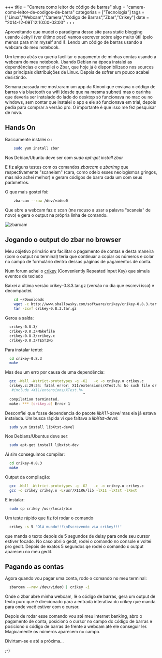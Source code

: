 +++
title = "Camera como leitor de código de barras"
slug = "camera-como-leitor-de-codigos-de-barra"
categorias = ["Tecnologia"]
tags = ["Linux","Webcam","Camera","Código de Barras","Zbar","Crikey"]
date = "2014-12-09T12:10:00-03:00"
+++

Aproveitando que mudei o paradigma desse site para static blogging usando
Jekyll (ver último post) vamos escrever sobre algo muito útil (pelo menos para
mim myself and I). Lendo um código de barras usando a webcam do meu notebook.

<!--continua-->

Um tempo atrás eu queria facilitar o pagamento de minhas contas usando a webcam
do meu notebook. Usando Debian na época instalei as dependências e compilei o
Zbar, que hoje já é disponibilizado nos sources das principais distribuições de
Linux. Depois de sofrer um pouco acabei desistindo.

Semana passada me mostraram um app da Kinoni que enviava o código de barras via
bluetooth ou wifi (desde que na mesma subnet) mas o carinha que deveria ser
instalado do lado do desktop só funcionava no mac ou no windows, sem contar que
instalei o app e ele só funcionava em trial, depois pedia para comprar a versão
pro. O importante é que isso me fez pesquisar de novo.

## Hands On

Basicamente instalei o :

~~~ bash
    sudo yum install zbar
~~~

Nos Debian/Ubuntu deve ser com *sudo apt-get install zbar*

E fiz alguns testes com os comandos *zbarcam* e *zbarimg* que
respectivamente "scaneiam" (cara, como odeio esses neologismos gringos, mas
não achei melhor) e geram códigos de barra cada um com seus parâmetros.


O que mais gostei foi:

~~~ bash
    zbarcam --raw /dev/video0
~~~

Que abre a webcam faz o scan (me recuso a usar a palavra "scaneia" de novo) e gera o
output na própria linha de comando.

<img class="img-responsive img-thumbnail" title="zbarcam" alt="zbarcam" src='/assets/images/zbarcam.png' />

## Jogando o output do zbar no browser

Meu objetivo primário era facilitar o pagamento de contas e desta maneira (com o output no terminal) teria que continuar a copiar os números e colar no campo de formulário dentro dessas páginas de pagamentos de conta.

Num forum achei o [crikey](http://www.shallowsky.com/software/crikey/) 
 (Conveniently Repeated Input Key) que simula eventos de teclado

Baixei a última versão crikey-0.8.3.tar.gz (versão no dia que escrevi isso)
e decompactei.

~~~ bash
    cd ~/Downloads
    wget -c http://www.shallowsky.com/software/crikey/crikey-0.8.3.tar.gz
    tar -zxvf crikey-0.8.3.tar.gz
~~~

Gerou a saída:

~~~ bash
  crikey-0.8.3/
  crikey-0.8.3/Makefile
  crikey-0.8.3/crikey.c
  crikey-0.8.3/TESTING
~~~

Para instalar tentei:

~~~ bash
  cd crikey-0.8.3
  make
~~~

Mas deu um erro por causa de uma dependência:

~~~ bash
  gcc -Wall -Wstrict-prototypes -g -O2   -c -o crikey.o crikey.c
  crikey.c:29:34: fatal error: X11/extensions/XTest.h: No such file or directory
   #include <X11/extensions/XTest.h>
                                    ^
  compilation terminated.
  make: *** [crikey.o] Error 1
~~~

Desconfiei que fosse dependencia do pacote *libX11-devel* mas ela já estava
instalada. Um busca rápida vi que faltava a *libXtst-devel*:

~~~ bash
  sudo yum install libXtst-devel
~~~

Nos Debians/Ubuntus deve ser:

~~~ bash
  sudo apt-get install libxtst-dev
~~~

Aí sim conseguimos compilar:

~~~ bash
  cd crikey-0.8.3
  make
~~~

Output da compilação:

~~~ bash
  gcc -Wall -Wstrict-prototypes -g -O2   -c -o crikey.o crikey.c
  gcc -o crikey crikey.o -L/usr/X11R6/lib -lX11 -lXtst -lXext
~~~

E instalar:

~~~ bash
  sudo cp crikey /usr/local/bin
~~~

Um teste rápido que fiz foi rodar o comando

~~~ bash
  crikey -s 5 'Olá mundo!!!\nEscrevendo via crikey!!!'
~~~

<!-- <img class="img-responsive img-thumbnail" title="testando-crikey" alt="testando-crikey" src='/assets/images/testando-crikey.jpg' /> -->

que manda o texto depois de 5 segundos de delay para onde seu cursor estiver
focado. No caso abri o gedit, rodei o comando no console e voltei pro gedit.
Depois de exatos 5 segundos qe rodei o comando o output apareceu no meu gedit.

## Pagando as contas

Agora quando vou pagar uma conta, rodo o comando no meu terminal:

~~~ bash
  zbarcam --raw /dev/video0 | crikey -i
~~~

Onde o zbar abre minha webcam, lê o código de barras, gera um output de texto
puro que é direcionado para a entrada interativa do crikey que manda para onde
você estiver com o cursor.

Depois de rodar esse comando vou até meu internet banking, abro o pagamento de
conta, posiciono o cursor no campo do código de barras e posiciono o código de
barras de frente a webcam até ele conseguir ler. Magicamente os números aparecem
no campo.

<!-- <img class="img-responsive img-thumbnail" title="pagando-conta" alt="pagando-conta" src='/assets/images/pagando-conta.jpg' /> -->


Divirtam-se e até a próxima...

;-)
